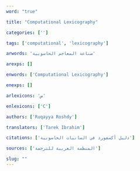 ```yaml
---
word: "true"

title: "Computational Lexicography"

categories: ['']

tags: ['computational', 'lexicography']

arwords: 'صناعة المعاجم الحاسوبية'

arexps: []

enwords: ['Computational Lexicography']

enexps: []

arlexicons: 'ص'

enlexicons: ['C']

authors: ['Ruqayya Roshdy']

translators: ['Tarek Ibrahim']

citations: ['دليل أكسفورد في السانيات الحاسوبية']

sources: ['المنظمة العربية للترجمة']

slug: ""
---
```

